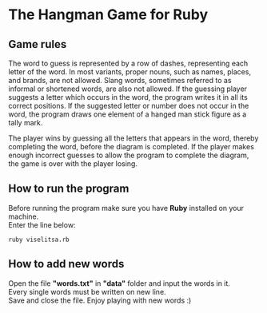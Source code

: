 # The Hangman Game for Ruby

## Game rules
The word to guess is represented by a row of dashes, representing each letter of the word. In most variants, 
proper nouns, such as names, places, and brands, are not allowed. Slang words, sometimes referred to as informal or 
shortened words, are also not allowed. If the guessing player suggests a letter which occurs in the word, the program
writes it in all its correct positions. If the suggested letter or number does not occur in the word, the program draws
one element of a hanged man stick figure as a tally mark.

The player wins by guessing all the letters that appears in the word, thereby completing the word, before the diagram 
is completed. If the player makes enough incorrect guesses to allow the program to complete the diagram, the game is 
over with the player losing. 

## How to run the program
Before running the program make sure you have **Ruby** installed on your machine.  
Enter the line below:
```
ruby viselitsa.rb
```

## How to add new words
Open the file **"words.txt"** in **"data"** folder and input the words in it.   
Every single words must be written on new line.  
Save and close the file. Enjoy playing with new words :)
